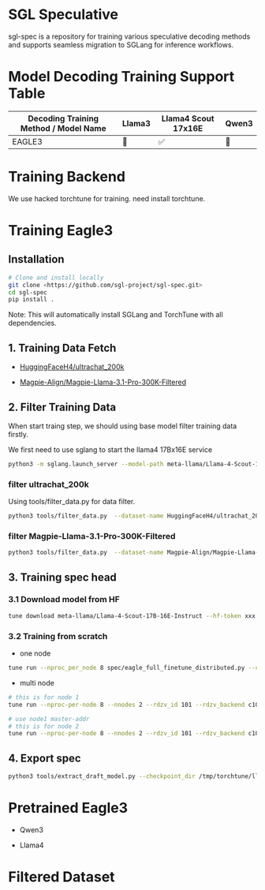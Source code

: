# SGL Speculative

sgl-spec is a repository for training various speculative decoding methods and supports seamless migration to SGLang for inference workflows.


# Model Decoding Training Support Table

| Decoding Training Method / Model Name | Llama3 | Llama4 Scout 17x16E | Qwen3 |
|--------------------------------------|--------|--------|--------------|
| EAGLE3                               | 🚧     | ✅     |      🚧      |

# Training Backend

We use hacked torchtune for training. need install torchtune.

# Training Eagle3

## Installation

```bash
# Clone and install locally
git clone <https://github.com/sgl-project/sgl-spec.git>
cd sgl-spec
pip install .
```

Note: This will automatically install SGLang and TorchTune with all dependencies.

## 1. Training Data Fetch

- [HuggingFaceH4/ultrachat_200k](https://huggingface.co/datasets/HuggingFaceH4/ultrachat_200k)

- [Magpie-Align/Magpie-Llama-3.1-Pro-300K-Filtered](https://huggingface.co/datasets/Magpie-Align/Magpie-Llama-3.1-Pro-300K-Filtered)

## 2. Filter Training Data

When start traing step, we should using base model filter training data firstly.

We first need to use sglang to start the llama4 17Bx16E service

```bash
python3 -m sglang.launch_server --model-path meta-llama/Llama-4-Scout-17B-16E-Instruct --port 30000 --tp 4 --mem-fraction-static 0.8 --context-length 8192
```

### filter ultrachat_200k

Using tools/filter_data.py for data filter.

```bash
python3 tools/filter_data.py  --dataset-name HuggingFaceH4/ultrachat_200k  --dataset-split train_sft --parallel 128
```

### filter Magpie-Llama-3.1-Pro-300K-Filtered

```bash
python3 tools/filter_data.py  --dataset-name Magpie-Align/Magpie-Llama-3.1-Pro-300K-Filtered  --dataset-split train --parallel 128
```

## 3. Training spec head

### 3.1 Download model from HF

```bash
tune download meta-llama/Llama-4-Scout-17B-16E-Instruct --hf-token xxx
```

### 3.2 Training from scratch

- one node

```bash
tune run --nproc_per_node 8 spec/eagle_full_finetune_distributed.py --config spec/configs/llama4/scout_17B_16E_eagle.yaml
```

- multi node

```bash
# this is for node 1
tune run --nproc-per-node 8 --nnodes 2 --rdzv_id 101 --rdzv_backend c10d --rdzv_endpoint "xx.xx.xx.xx:29500" spec/eagle_full_finetune_distributed.py --config spec/configs/llama4/scout_17B_16E_eagle.yaml > log 2>&1

# use node1 master-addr
# this is for node 2
tune run --nproc-per-node 8 --nnodes 2 --rdzv_id 101 --rdzv_backend c10d --rdzv_endpoint "xx.xx.xx.xx:29500" spec/eagle_full_finetune_distributed.py --config spec/configs/llama4/scout_17B_16E_eagle.yaml > log 2>&1
```

## 4. Export spec

```bash
python3 tools/extract_draft_model.py --checkpoint_dir /tmp/torchtune/llama4_17Bx16E/full
```

# Pretrained Eagle3

- Qwen3

- Llama4

# Filtered Dataset
